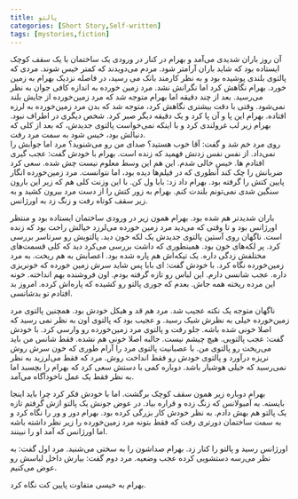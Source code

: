 ```yaml
---
title: پالتو
categories: [Short Story,Self-written]
tags: [mystories,fiction]
---
```


<style type="text/css"> 
@font-face { font-family: 'Roya'; src: url('../../roya.ttf'); } 
.px-1 {
    font-family: Roya; direction: rtl;
}

.px-1 p {
    font-size:1.5em;
}
</style> 

آن روز باران شدیدی می‌آمد و بهرام در کنار در ورودی یک ساختمان با یک سقف کوچک ایستاده‌ بود که شاید  باران آرامتر شود. مردم می‌دویدند که کمتر خیس شوند. مردی که پالتوی بلندی پوشیده بود و به نظر کارمند بانک می رسید، در فاصله نزدیک بهرام به زمین خورد. بهرام نگاهش کرد اما نگرانش نشد. مرد زمین خورده به اندازه کافی جوان به نظر می‌رسید. بعد از چند دقیقه اما بهرام متوجه شد که مرد زمین‌خورده از جایش بلند نمی‌شود. وقتی با دقت بیشتری نگاهش کرد، متوجه شد که بدن مرد زمین‌خورده به لرزه افتاده. بهرام این پا و آن پا کرد و یک دقیقه دیگر صبر کرد. شخص دیگری در اطراف نبود. بهرام زیر لب غرولندی کرد و با اینکه نمی‌خواست پالتوی جدیدش، که بعد از کلی که دنبالش بود، خیس شود به سمت مرد رفت.  
روی مرد خم شد و گفت: آقا خوب هستید؟ صدای من رو می‌شنوید؟
مرد اما جوابش را نمی‌داد. از نفس نفس زدنش فهمید که زنده است. 
بهرام با خودش گفت: عجب گیری افتادم ها. خیس خالی شدم. این هم این وسط معلوم نیست چش شده. 
سعی کرد ضربانش را چک کند آنطوری که در فیلم‌ها دیده بود، اما نتوانست. مرد زمین‌خورده انگار پایین کتش را گرفته بود. 
بهرام داد زد: بابا ول کن. با این وزنت کلی هم که زیر این بارون سنگین شدی نمی‌تونم بلندت کنم.
بهرام به زور کتش را از دست مرد بیرون کشید و به زیر سقف کوتاه رفت و زنگ زد به اورژانس. 

باران شدیدتر هم شده بود. بهرام همون زیر در ورودی ساختمان ایستاده بود و منتظر اورژانس بود و تا وقتی که می‌دید مرد زمین خورده می‌لرزد خیالش راحت بود که زنده است. ناگهان روی آستین پالتوی جدیدش یک لکه خون دید. پالتویش رو سرتاسر بررسی کرد. پر لکه‌های خون بود. همینطوری که داشت بررسی می‌کرد دید که کلی قسمت‌های مختلفش زدگی داره. یک تیکه‌اش هم پاره شده بود. اعصابش به هم ریخت. به مرد زمین‌خورده نگاه کرد. 
با خودش گفت:  ای بابا پس شاید سرش زمین خورده که خونریزی داره. عجب شانسی دارم. این لباس رو تازه گرفته بودم. اون فروشنده بهم انداخته. خونه این مرده ریخته همه جاش. بعدم که جوری پالتو رو کشیده که پاره‌اش کرده. امروز بد افتادم تو بدشانسی.

ناگهان متوجه یک نکته عجیب شد. مرد هم قد و هیکل خودش بود. همچنین پالتوی مرد زمین‌خورده خیلی به نظرش شیک رسید. و عجیب بود که پالتوی اون به نظر نمی رسید که اصلا خونی شده باشه. جلو رفت و پالتوی مرد زمین‌خورده رو وارسی کرد. 
با خودش گفت: عجب پالتویی. هیچ چیشم نیست. جالبه اصلا خونی هم نشده. فقط شانس من باید می‌ریخت رو پالتوی من.
با عصبانیت پالتوی مرد را آرام طوری که خون سرش روش نریزه درآورد و پالتوی خودش رو فقط انداخت روش. مرد که فقط می‌لرزید به نظر نمی‌رسید که خیلی هوشیار باشد. دوباره کمی با دستش سعی کرد که بهرام را بچسبد اما به نظر فقط یک عمل ناخودآگاه می‌آمد.

بهرام دوباره زیر همون سقف کوچک برگشت. اما با خودش فکر کرد چرا باید اینجا بایسته. به آمبولانس که زنگ زده و قراره بیاد. در عوض جونش یک پالتو ازش گرفتم تازه یک پالتو هم بهش دادم. به نظر خودش کار بزرگی کرده بود. بهرام دور و ور را نگاه کرد و به سمت ساختمان دورتری رفت که فقط بتونه مرد زمین‌خورده را زیر نظر داشته باشه اما اورژانس که آمد او را نبینند. 

اورژانس رسید و پالتو را کنار زد. بهرام صداشون را به سختی می‌شنید. 
 مرد اول گفت: به نظر می‌رسه دستشویی کرده عجب وضعیه.
مرد دوم گفت: بیارش داخل لباسش رو عوض می‌کنیم.

بهرام به خیسی متفاوت پایین کت نگاه کرد.